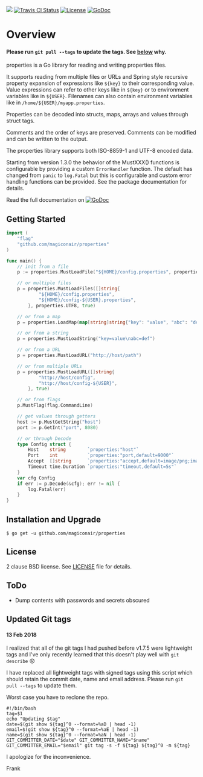 [![](https://img.shields.io/github/tag/magiconair/properties.svg?style=flat-square&label=release)](https://github.com/magiconair/properties/releases)
[![Travis CI Status](https://img.shields.io/travis/magiconair/properties.svg?branch=master&style=flat-square&label=travis)](https://travis-ci.org/magiconair/properties)
[![License](https://img.shields.io/badge/License-BSD%202--Clause-orange.svg?style=flat-square)](https://raw.githubusercontent.com/magiconair/properties/master/LICENSE)
[![GoDoc](http://img.shields.io/badge/godoc-reference-5272B4.svg?style=flat-square)](http://godoc.org/github.com/magiconair/properties)

# Overview

#### Please run `git pull --tags` to update the tags. See [below](#updated-git-tags) why.

properties is a Go library for reading and writing properties files.

It supports reading from multiple files or URLs and Spring style recursive
property expansion of expressions like `${key}` to their corresponding value.
Value expressions can refer to other keys like in `${key}` or to environment
variables like in `${USER}`.  Filenames can also contain environment variables
like in `/home/${USER}/myapp.properties`.

Properties can be decoded into structs, maps, arrays and values through
struct tags.

Comments and the order of keys are preserved. Comments can be modified
and can be written to the output.

The properties library supports both ISO-8859-1 and UTF-8 encoded data.

Starting from version 1.3.0 the behavior of the MustXXX() functions is
configurable by providing a custom `ErrorHandler` function. The default has
changed from `panic` to `log.Fatal` but this is configurable and custom
error handling functions can be provided. See the package documentation for
details.

Read the full documentation on [![GoDoc](http://img.shields.io/badge/godoc-reference-5272B4.svg?style=flat-square)](http://godoc.org/github.com/magiconair/properties)

## Getting Started

```go
import (
	"flag"
	"github.com/magiconair/properties"
)

func main() {
	// init from a file
	p := properties.MustLoadFile("${HOME}/config.properties", properties.UTF8)

	// or multiple files
	p = properties.MustLoadFiles([]string{
			"${HOME}/config.properties",
			"${HOME}/config-${USER}.properties",
		}, properties.UTF8, true)

	// or from a map
	p = properties.LoadMap(map[string]string{"key": "value", "abc": "def"})

	// or from a string
	p = properties.MustLoadString("key=value\nabc=def")

	// or from a URL
	p = properties.MustLoadURL("http://host/path")

	// or from multiple URLs
	p = properties.MustLoadURL([]string{
			"http://host/config",
			"http://host/config-${USER}",
		}, true)

	// or from flags
	p.MustFlag(flag.CommandLine)

	// get values through getters
	host := p.MustGetString("host")
	port := p.GetInt("port", 8080)

	// or through Decode
	type Config struct {
		Host    string        `properties:"host"`
		Port    int           `properties:"port,default=9000"`
		Accept  []string      `properties:"accept,default=image/png;image;gif"`
		Timeout time.Duration `properties:"timeout,default=5s"`
	}
	var cfg Config
	if err := p.Decode(&cfg); err != nil {
		log.Fatal(err)
	}
}

```

## Installation and Upgrade

```
$ go get -u github.com/magiconair/properties
```

## License

2 clause BSD license. See [LICENSE](https://github.com/magiconair/properties/blob/master/LICENSE) file for details.

## ToDo

* Dump contents with passwords and secrets obscured

## Updated Git tags

#### 13 Feb 2018

I realized that all of the git tags I had pushed before v1.7.5 were lightweight tags
and I've only recently learned that this doesn't play well with `git describe` 😞

I have replaced all lightweight tags with signed tags using this script which should
retain the commit date, name and email address. Please run `git pull --tags` to update them.

Worst case you have to reclone the repo.

```shell
#!/bin/bash
tag=$1
echo "Updating $tag"
date=$(git show ${tag}^0 --format=%aD | head -1)
email=$(git show ${tag}^0 --format=%aE | head -1)
name=$(git show ${tag}^0 --format=%aN | head -1)
GIT_COMMITTER_DATE="$date" GIT_COMMITTER_NAME="$name" GIT_COMMITTER_EMAIL="$email" git tag -s -f ${tag} ${tag}^0 -m ${tag}
```

I apologize for the inconvenience.

Frank
